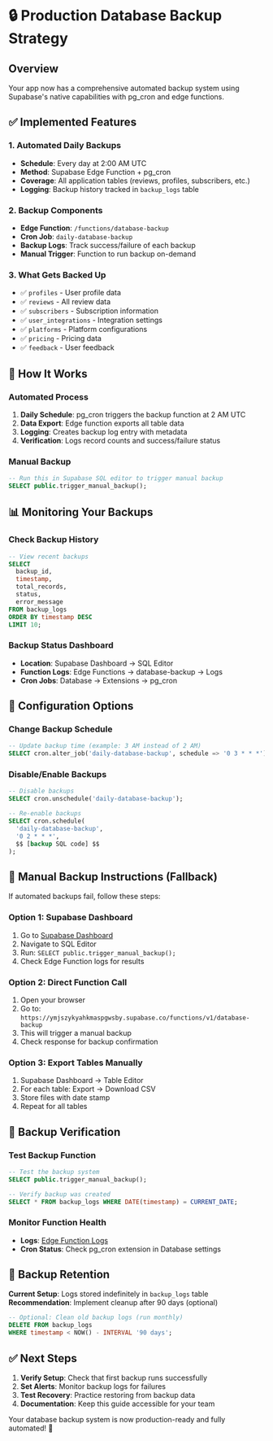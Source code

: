 # 🔒 Production Database Backup Strategy

## Overview
Your app now has a comprehensive automated backup system using Supabase's native capabilities with pg_cron and edge functions.

## ✅ Implemented Features

### 1. **Automated Daily Backups**
- **Schedule**: Every day at 2:00 AM UTC
- **Method**: Supabase Edge Function + pg_cron
- **Coverage**: All application tables (reviews, profiles, subscribers, etc.)
- **Logging**: Backup history tracked in `backup_logs` table

### 2. **Backup Components**
- **Edge Function**: `/functions/database-backup`
- **Cron Job**: `daily-database-backup` 
- **Backup Logs**: Track success/failure of each backup
- **Manual Trigger**: Function to run backup on-demand

### 3. **What Gets Backed Up**
- ✅ `profiles` - User profile data
- ✅ `reviews` - All review data
- ✅ `subscribers` - Subscription information
- ✅ `user_integrations` - Integration settings
- ✅ `platforms` - Platform configurations
- ✅ `pricing` - Pricing data
- ✅ `feedback` - User feedback

## 🚀 How It Works

### Automated Process
1. **Daily Schedule**: pg_cron triggers the backup function at 2 AM UTC
2. **Data Export**: Edge function exports all table data
3. **Logging**: Creates backup log entry with metadata
4. **Verification**: Logs record counts and success/failure status

### Manual Backup
```sql
-- Run this in Supabase SQL editor to trigger manual backup
SELECT public.trigger_manual_backup();
```

## 📊 Monitoring Your Backups

### Check Backup History
```sql
-- View recent backups
SELECT 
  backup_id,
  timestamp,
  total_records,
  status,
  error_message
FROM backup_logs
ORDER BY timestamp DESC
LIMIT 10;
```

### Backup Status Dashboard
- **Location**: Supabase Dashboard → SQL Editor
- **Function Logs**: Edge Functions → database-backup → Logs
- **Cron Jobs**: Database → Extensions → pg_cron

## 🔧 Configuration Options

### Change Backup Schedule
```sql
-- Update backup time (example: 3 AM instead of 2 AM)
SELECT cron.alter_job('daily-database-backup', schedule => '0 3 * * *');
```

### Disable/Enable Backups
```sql
-- Disable backups
SELECT cron.unschedule('daily-database-backup');

-- Re-enable backups
SELECT cron.schedule(
  'daily-database-backup',
  '0 2 * * *',
  $$ [backup SQL code] $$
);
```

## 📱 Manual Backup Instructions (Fallback)

If automated backups fail, follow these steps:

### Option 1: Supabase Dashboard
1. Go to [Supabase Dashboard](https://supabase.com/dashboard/project/82c79c92-97f3-46db-aa01-1eb7a78ab03c)
2. Navigate to SQL Editor
3. Run: `SELECT public.trigger_manual_backup();`
4. Check Edge Function logs for results

### Option 2: Direct Function Call
1. Open your browser
2. Go to: `https://ymjszykyahkmaspgwsby.supabase.co/functions/v1/database-backup`
3. This will trigger a manual backup
4. Check response for backup confirmation

### Option 3: Export Tables Manually
1. Supabase Dashboard → Table Editor
2. For each table: Export → Download CSV
3. Store files with date stamp
4. Repeat for all tables

## 🚨 Backup Verification

### Test Backup Function
```sql
-- Test the backup system
SELECT public.trigger_manual_backup();

-- Verify backup was created
SELECT * FROM backup_logs WHERE DATE(timestamp) = CURRENT_DATE;
```

### Monitor Function Health
- **Logs**: [Edge Function Logs](https://supabase.com/dashboard/project/82c79c92-97f3-46db-aa01-1eb7a78ab03c/functions/database-backup/logs)
- **Cron Status**: Check pg_cron extension in Database settings

## 💾 Backup Retention

**Current Setup**: Logs stored indefinitely in `backup_logs` table
**Recommendation**: Implement cleanup after 90 days (optional)

```sql
-- Optional: Clean old backup logs (run monthly)
DELETE FROM backup_logs 
WHERE timestamp < NOW() - INTERVAL '90 days';
```

## ✅ Next Steps

1. **Verify Setup**: Check that first backup runs successfully
2. **Set Alerts**: Monitor backup logs for failures
3. **Test Recovery**: Practice restoring from backup data
4. **Documentation**: Keep this guide accessible for your team

Your database backup system is now production-ready and fully automated! 🎉